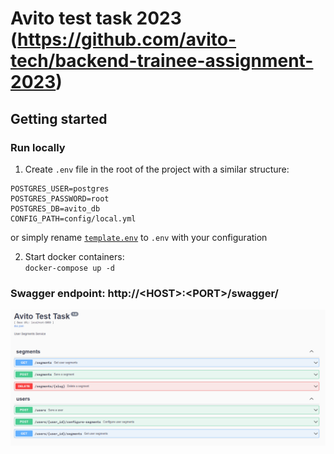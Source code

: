 # Avito test task 2023 (https://github.com/avito-tech/backend-trainee-assignment-2023)

## Getting started

### Run locally

1. Create `.env` file in the root of the project with a similar structure:

```
POSTGRES_USER=postgres
POSTGRES_PASSWORD=root
POSTGRES_DB=avito_db
CONFIG_PATH=config/local.yml
```

or simply rename [`template.env`](template.env) to `.env` with your configuration

2. Start docker containers: \
   `docker-compose up -d`

### Swagger endpoint: http://\<HOST>:\<PORT>/swagger/

![swagger.png](attachments%2Fswagger.png)


